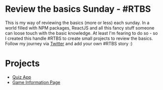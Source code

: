 # Review the basics Sunday - #RTBS

This is my way of reviewing the basics (more or less) each sunday. In a world filled with NPM packages, ReactJS and all this fancy stuff someone can loose touch with the basic knowledge. At least I'm fearing to do so - so I created this handle #RTBS to create small projects to review the basics. Follow my journey via [Twitter](https://twitter.com/coding_max) and add your own #RTBS story :)

# Projects

- [Quiz App](https://github.com/mjoellnier/rtbs/tree/master/quiz_app)
- [Game Information Page](https://github.com/mjoellnier/rtbs/tree/master/gaming_homepage)
